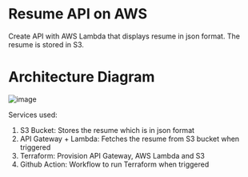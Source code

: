 # **Resume API on AWS**

Create API with AWS Lambda that displays resume in json format. The resume is stored in S3.

# **Architecture Diagram**
![image](https://github.com/pohwj/aws-resume-api-terraform/assets/118417467/0810d87b-a712-4866-ba10-857ca75cc405)



Services used:
1) S3 Bucket: Stores the resume which is in json format
2) API Gateway + Lambda: Fetches the resume from S3 bucket when triggered
3) Terraform: Provision API Gateway, AWS Lambda and S3
4) Github Action: Workflow to run Terraform when triggered
